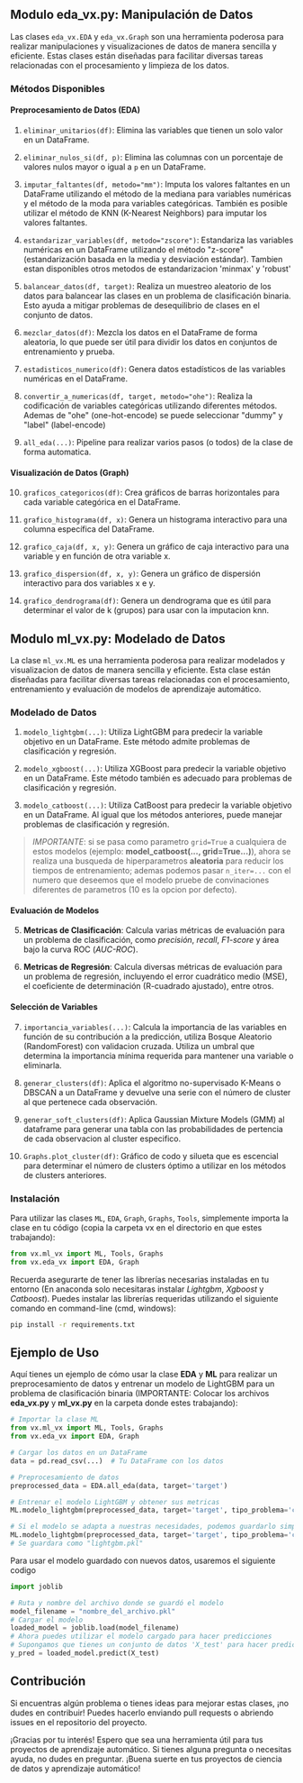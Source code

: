 ## Modulo eda_vx.py: Manipulación de Datos

Las clases `eda_vx.EDA` y `eda_vx.Graph` son una herramienta poderosa para realizar manipulaciones y visualizaciones de datos de manera sencilla y eficiente. Estas clases están diseñadas para facilitar diversas tareas relacionadas con el procesamiento y limpieza de los datos.

### Métodos Disponibles

#### Preprocesamiento de Datos (EDA)

1. `eliminar_unitarios(df)`: Elimina las variables que tienen un solo valor en un DataFrame.

2. `eliminar_nulos_si(df, p)`: Elimina las columnas con un porcentaje de valores nulos mayor o igual a `p` en un DataFrame.

3. `imputar_faltantes(df, metodo="mm")`: Imputa los valores faltantes en un DataFrame utilizando el método de la mediana para variables numéricas y el método de la moda para variables categóricas. También es posible utilizar el método de KNN (K-Nearest Neighbors) para imputar los valores faltantes.

4. `estandarizar_variables(df, metodo="zscore")`: Estandariza las variables numéricas en un DataFrame utilizando el método "z-score" (estandarización basada en la media y desviación estándar). Tambien estan disponibles otros metodos de estandarizacion 'minmax' y 'robust'

5. `balancear_datos(df, target)`: Realiza un muestreo aleatorio de los datos para balancear las clases en un problema de clasificación binaria. Esto ayuda a mitigar problemas de desequilibrio de clases en el conjunto de datos.

6. `mezclar_datos(df)`: Mezcla los datos en el DataFrame de forma aleatoria, lo que puede ser útil para dividir los datos en conjuntos de entrenamiento y prueba.

7. `estadisticos_numerico(df)`: Genera datos estadísticos de las variables numéricas en el DataFrame.

8. `convertir_a_numericas(df, target, metodo="ohe")`: Realiza la codificación de variables categóricas utilizando diferentes métodos. Ademas de "ohe" (one-hot-encode) se puede seleccionar "dummy" y "label" (label-encode)

9. `all_eda(...)`: Pipeline para realizar varios pasos (o todos) de la clase de forma automatica.

#### Visualización de Datos (Graph)

10. `graficos_categoricos(df)`: Crea gráficos de barras horizontales para cada variable categórica en el DataFrame.

11. `grafico_histograma(df, x)`: Genera un histograma interactivo para una columna específica del DataFrame.

12. `grafico_caja(df, x, y)`: Genera un gráfico de caja interactivo para una variable y en función de otra variable x.

13. `grafico_dispersion(df, x, y)`: Genera un gráfico de dispersión interactivo para dos variables x e y.

14. `grafico_dendrograma(df)`: Genera un dendrograma que es útil para determinar el valor de k (grupos) para usar con la imputacion knn.

## Modulo ml_vx.py: Modelado de Datos

La clase `ml_vx.ML` es una herramienta poderosa para realizar modelados y visualizacion de datos de manera sencilla y eficiente. Esta clase están diseñadas para facilitar diversas tareas relacionadas con el procesamiento, entrenamiento y evaluación de modelos de aprendizaje automático.

### Modelado de Datos
1. `modelo_lightgbm(...)`: Utiliza LightGBM para predecir la variable objetivo en un DataFrame. Este método admite problemas de clasificación y regresión.

2. `modelo_xgboost(...)`: Utiliza XGBoost para predecir la variable objetivo en un DataFrame. Este método también es adecuado para problemas de clasificación y regresión.

3. `modelo_catboost(...)`: Utiliza CatBoost para predecir la variable objetivo en un DataFrame. Al igual que los métodos anteriores, puede manejar problemas de clasificación y regresión.

> *IMPORTANTE*: si se pasa como parametro ``grid=True`` a cualquiera de estos modelos (ejemplo: **model_catboost(..., grid=True...)**), ahora se realiza una busqueda de hiperparametros **aleatoria** para reducir los tiempos de entrenamiento; ademas podemos pasar ``n_iter=...`` con el numero que deseemos que el modelo pruebe de convinaciones diferentes de parametros (10 es la opcion por defecto).

#### Evaluación de Modelos

5. **Metricas de Clasificación**: Calcula varias métricas de evaluación para un problema de clasificación, como *precisión*, *recall*, *F1-score* y área bajo la curva ROC (*AUC-ROC*).

6. **Metricas de Regresión**: Calcula diversas métricas de evaluación para un problema de regresión, incluyendo el error cuadrático medio (MSE), el coeficiente de determinación (R-cuadrado ajustado), entre otros.

#### Selección de Variables

7. `importancia_variables(...)`: Calcula la importancia de las variables en función de su contribución a la predicción, utiliza Bosque Aleatorio (RandomForest) con validacion cruzada. Utiliza un umbral que determina la importancia mínima requerida para mantener una variable o eliminarla.

8. `generar_clusters(df)`: Aplica el algoritmo no-supervisado K-Means o DBSCAN a un DataFrame y devuelve una serie con el número de cluster al que pertenece cada observación.

9. `generar_soft_clusters(df)`: Aplica Gaussian Mixture Models (GMM) al dataframe para generar una tabla con las probabilidades de pertencia de cada observacion al cluster especifico.

10. `Graphs.plot_cluster(df)`: Gráfico de codo y silueta que es escencial para determinar el número de clusters óptimo a utilizar en los métodos de clusters anteriores.

### Instalación

Para utilizar las clases `ML`, `EDA`, `Graph`, `Graphs`, `Tools`, simplemente importa la clase en tu código (copia la carpeta vx en el directorio en que estes trabajando):

```python
from vx.ml_vx import ML, Tools, Graphs
from vx.eda_vx import EDA, Graph
```

Recuerda asegurarte de tener las librerías necesarias instaladas en tu entorno (En anaconda solo necesitaras instalar *Lightgbm*, *Xgboost* y *Catboost*). Puedes instalar las librerías requeridas utilizando el siguiente comando en command-line (cmd, windows):

```bash
pip install -r requirements.txt
```

## Ejemplo de Uso
Aquí tienes un ejemplo de cómo usar la clase **EDA** y **ML** para realizar un preprocesamiento de datos y entrenar un modelo de LightGBM para un problema de clasificación binaria (IMPORTANTE: Colocar los archivos **eda_vx.py** y **ml_vx.py** en la carpeta donde estes trabajando):

```python
# Importar la clase ML
from vx.ml_vx import ML, Tools, Graphs
from vx.eda_vx import EDA, Graph

# Cargar los datos en un DataFrame
data = pd.read_csv(...)  # Tu DataFrame con los datos

# Preprocesamiento de datos
preprocessed_data = EDA.all_eda(data, target='target')

# Entrenar el modelo LightGBM y obtener sus metricas
ML.modelo_lightgbm(preprocessed_data, target='target', tipo_problema='clasificacion')

# Si el modelo se adapta a nuestras necesidades, podemos guardarlo simplemente agregando el atributo save_model=True
ML.modelo_lightgbm(preprocessed_data, target='target', tipo_problema='clasificacion', save_model=True)
# Se guardara como "lightgbm.pkl"
```
Para usar el modelo guardado con nuevos datos, usaremos el siguiente codigo
```python
import joblib

# Ruta y nombre del archivo donde se guardó el modelo
model_filename = "nombre_del_archivo.pkl"
# Cargar el modelo
loaded_model = joblib.load(model_filename)
# Ahora puedes utilizar el modelo cargado para hacer predicciones
# Supongamos que tienes un conjunto de datos 'X_test' para hacer predicciones
y_pred = loaded_model.predict(X_test)
```
## Contribución
Si encuentras algún problema o tienes ideas para mejorar estas clases, ¡no dudes en contribuir! Puedes hacerlo enviando pull requests o abriendo issues en el repositorio del proyecto.

¡Gracias por tu interés! Espero que sea una herramienta útil para tus proyectos de aprendizaje automático. Si tienes alguna pregunta o necesitas ayuda, no dudes en preguntar. ¡Buena suerte en tus proyectos de ciencia de datos y aprendizaje automático!
